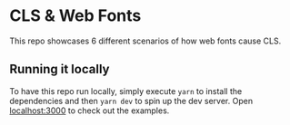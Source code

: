 # CLS & Web Fonts

This repo showcases 6 different scenarios of how web fonts cause CLS.

## Running it locally

To have this repo run locally, simply execute `yarn` to install the dependencies and then `yarn dev` to spin up the dev server. Open [localhost:3000](http://localhost:3000) to check out the examples.
